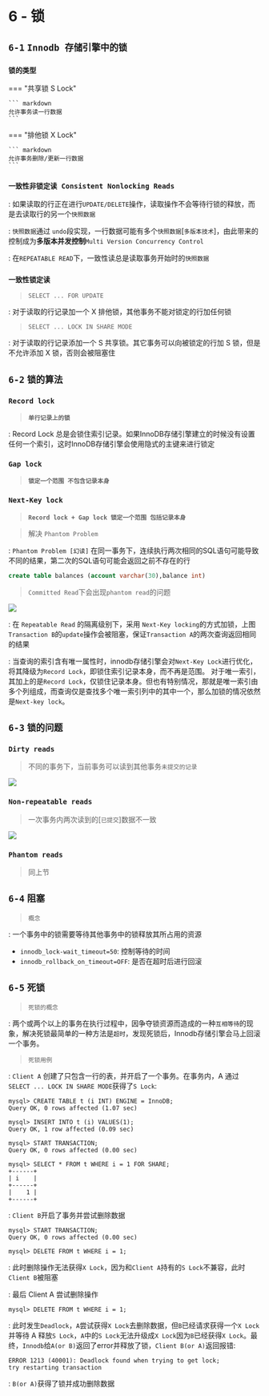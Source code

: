 # 6 - 锁

## `6-1` **`Innodb 存储引擎中的锁`**

### `锁的类型`

=== "共享锁 S Lock"

    ``` markdown
    允许事务读一行数据
    ```

=== "排他锁 X Lock"

    ``` markdown
    允许事务删除/更新一行数据
	```

### `一致性非锁定读 Consistent Nonlocking Reads`

: 如果读取的行正在进行`UPDATE/DELETE`操作，读取操作不会等待行锁的释放，而是去读取行的另一个`快照数据` 

: `快照数据`通过 `undo`段实现，一行数据可能有多个`快照数据`[`多版本技术`]，由此带来的控制成为**多版本并发控制**`Multi Version Concurrency Control`

:	在`REPEATABLE READ`下，一致性读总是读取事务开始时的`快照数据`


### `一致性锁定读`

> `SELECT ... FOR UPDATE`

:	对于读取的行记录加一个 X 排他锁，其他事务不能对锁定的行加任何锁

> `SELECT ... LOCK IN SHARE MODE`

:	对于读取的行记录添加一个 S 共享锁。其它事务可以向被锁定的行加 S 锁，但是不允许添加 X 锁，否则会被阻塞住

## `6-2` **`锁的算法`**

### `Record lock`

> **`单行记录上的锁`**

:   Record Lock 总是会锁住索引记录。如果InnoDB存储引擎建立的时候没有设置任何一个索引，这时InnoDB存储引擎会使用隐式的主键来进行锁定

### `Gap lock`

> **`锁定一个范围 不包含记录本身`**

### `Next-Key lock`

> **`Record lock + Gap lock 锁定一个范围 包括记录本身`**

> 解决 `Phantom Problem`

: `Phantom Problem [幻读]` 在同一事务下，连续执行两次相同的SQL语句可能导致不同的结果，第二次的SQL语句可能会返回之前不存在的行

```sql
create table balances (account varchar(30),balance int)
```

> `Committed Read`下会出现`phantom read`的问题

![](img/phantomread.png)

:   在 `Repeatable Read` 的隔离级别下，采用 `Next-Key locking`的方式加锁，上图`Transaction B`的`update`操作会被阻塞，保证`Transaction A`的两次查询返回相同的结果

:   当查询的索引含有唯一属性时，innodb存储引擎会对`Next-Key Lock`进行优化，将其降级为`Record Lock`，即锁住索引记录本身，而不再是范围。
    对于唯一索引，其加上的是`Record Lock`，仅锁住记录本身。但也有特别情况，那就是唯一索引由多个列组成，而查询仅是查找多个唯一索引列中的其中一个，那么加锁的情况依然是`Next-key lock`。

## `6-3` **`锁的问题`**

### `Dirty reads`

> 不同的事务下，当前事务可以读到其他事务`未提交的记录`

![](img/dirty_read.png)

### `Non-repeatable reads`

> 一次事务内两次读到的[`已提交`]数据不一致

![](img/nonrepeatable_read.png)

### `Phantom reads`

> 同上节

## `6-4` **`阻塞`**

> `概念`

:   一个事务中的锁需要等待其他事务中的锁释放其所占用的资源

- `innodb_lock-wait_timeout=50`: 控制等待的时间
- `innodb_rollback_on_timeout=OFF`: 是否在超时后进行回滚

## `6-5` **`死锁`**

> `死锁的概念`

:   两个或两个以上的事务在执行过程中，因争夺锁资源而造成的一种`互相等待`的现象，解决死锁最简单的一种方法是`超时`，发现死锁后，Innodb存储引擎会马上回滚一个事务。

> `死锁用例`

:   `Client A` 创建了只包含一行的表，并开启了一个事务。在事务内，A 通过 `SELECT ... LOCK IN SHARE MODE`获得了`S Lock`:

```mysql
mysql> CREATE TABLE t (i INT) ENGINE = InnoDB;
Query OK, 0 rows affected (1.07 sec)

mysql> INSERT INTO t (i) VALUES(1);
Query OK, 1 row affected (0.09 sec)

mysql> START TRANSACTION;
Query OK, 0 rows affected (0.00 sec)

mysql> SELECT * FROM t WHERE i = 1 FOR SHARE;
+------+
| i    |
+------+
|    1 |
+------+
```

:   `Client B`开启了事务并尝试删除数据

```mysql
mysql> START TRANSACTION;
Query OK, 0 rows affected (0.00 sec)

mysql> DELETE FROM t WHERE i = 1;
```

:   此时删除操作无法获得`X Lock`，因为和`Client A`持有的`S Lock`不兼容，此时`Client B`被阻塞

:   最后 Client A 尝试删除操作

```mysql
mysql> DELETE FROM t WHERE i = 1;
```

:   此时发生`Deadlock`，`A`尝试获得`X Lock`去删除数据，但`B`已经请求获得一个`X Lock`并等待 A 释放`S Lock`，`A`中的`S Lock`无法升级成`X Lock`因为`B`已经获得`X Lock`。最终，`Innodb`给`A(or B)`返回了error并释放了锁，`Client B(or A)`返回报错:

```mysql
ERROR 1213 (40001): Deadlock found when trying to get lock;
try restarting transaction
```

:  `B(or A)`获得了锁并成功删除数据
